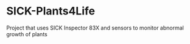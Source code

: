 # SICK-Plants4Life
Project that uses SICK Inspector 83X and sensors to monitor abnormal growth of plants
